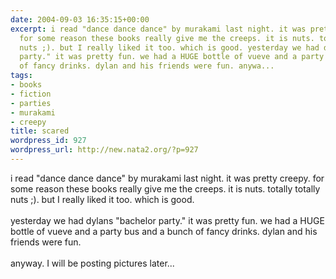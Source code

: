 ```yaml
---
date: 2004-09-03 16:35:15+00:00
excerpt: i read "dance dance dance" by murakami last night. it was pretty creepy.
  for some reason these books really give me the creeps. it is nuts. totally totally
  nuts ;). but I really liked it too. which is good. yesterday we had dylans "bachelor
  party." it was pretty fun. we had a HUGE bottle of vueve and a party bus and a bunch
  of fancy drinks. dylan and his friends were fun. anywa...
tags:
- books
- fiction
- parties
- murakami
- creepy
title: scared
wordpress_id: 927
wordpress_url: http://new.nata2.org/?p=927
---
```


i read "dance dance dance" by murakami last night. it was pretty creepy. for some reason these books really give me the creeps. it is nuts. totally totally nuts ;). but I really liked it too. which is good. <Br><br/>yesterday we had dylans "bachelor party." it was pretty fun. we had a HUGE bottle of vueve and a party bus and a bunch of fancy drinks. dylan and his friends were fun. <br/><br/>anyway. I will be posting pictures later...